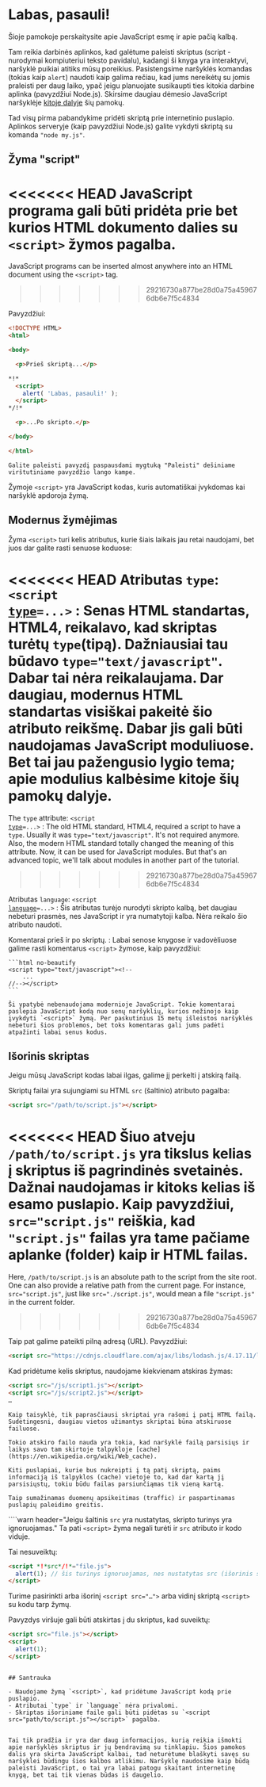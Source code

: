 # Labas, pasauli!

Šioje pamokoje perskaitysite apie JavaScript esmę ir apie pačią kalbą.

Tam reikia darbinės aplinkos, kad galėtume paleisti skriptus (script - nurodymai kompiuteriui teksto pavidalu), kadangi ši knyga yra interaktyvi, naršyklė puikiai atitiks mūsų poreikius. Pasistengsime naršyklės komandas (tokias kaip `alert`) naudoti kaip galima rečiau, kad jums nereikėtų su jomis praleisti per daug laiko, ypač jeigu planuojate susikaupti ties kitokia darbine aplinka (pavyzdžiui Node.js). Skirsime daugiau dėmesio JavaScript naršyklėje [kitoje dalyje](/ui) šių pamokų.

Tad visų pirma pabandykime pridėti skriptą prie internetinio puslapio. Aplinkos serveryje (kaip pavyzdžiui Node.js) galite vykdyti skriptą su komanda `"node my.js"`.


## Žyma "script"

<<<<<<< HEAD
JavaScript programa gali būti pridėta prie bet kurios HTML dokumento dalies su `<script>` žymos pagalba.
=======
JavaScript programs can be inserted almost anywhere into an HTML document using the `<script>` tag.
>>>>>>> 29216730a877be28d0a75a459676db6e7f5c4834

Pavyzdžiui:

```html run height=100
<!DOCTYPE HTML>
<html>

<body>

  <p>Prieš skriptą...</p>

*!*
  <script>
    alert( 'Labas, pasauli!' );
  </script>
*/!*

  <p>...Po skripto.</p>

</body>

</html>
```

```online
Galite paleisti pavyzdį paspausdami mygtuką "Paleisti" dešiniame virštutiniame pavyzdžio lango kampe.
```

Žymoje `<script>` yra JavaScript kodas, kuris automatiškai įvykdomas kai naršyklė apdoroja žymą.


## Modernus žymėjimas

Žyma `<script>` turi kelis atributus, kurie šiais laikais jau retai naudojami, bet juos dar galite rasti senuose koduose:

<<<<<<< HEAD
Atributas `type`: <code>&lt;script <u>type</u>=...&gt;</code>
: Senas HTML standartas, HTML4, reikalavo, kad skriptas turėtų `type`(tipą). Dažniausiai tau būdavo `type="text/javascript"`. Dabar tai nėra reikalaujama. Dar daugiau, modernus HTML standartas visiškai pakeitė šio atributo reikšmę. Dabar jis gali būti naudojamas JavaScript moduliuose. Bet tai jau pažengusio lygio tema; apie modulius kalbėsime kitoje šių pamokų dalyje.
=======
The `type` attribute: <code>&lt;script <u>type</u>=...&gt;</code>
: The old HTML standard, HTML4, required a script to have a `type`. Usually it was `type="text/javascript"`. It's not required anymore. Also, the modern HTML standard totally changed the meaning of this attribute. Now, it can be used for JavaScript modules. But that's an advanced topic, we'll talk about modules in another part of the tutorial.
>>>>>>> 29216730a877be28d0a75a459676db6e7f5c4834

Atributas `language`: <code>&lt;script <u>language</u>=...&gt;</code>
: Šis atributas turėjo nurodyti skripto kalbą, bet daugiau nebeturi prasmės, nes JavaScript ir yra numatytoji kalba. Nėra reikalo šio atributo naudoti.

Komentarai prieš ir po skriptų.
: Labai senose knygose ir vadovėliuose galime rasti komentarus `<script>` žymose, kaip pavyzdžiui:

    ```html no-beautify
    <script type="text/javascript"><!--
        ...
    //--></script>
    ```

    Ši ypatybė nebenaudojama modernioje JavaScript. Tokie komentarai paslepia JavaScript kodą nuo senų naršyklių, kurios nežinojo kaip įvykdyti `<script>` žymą. Per paskutinius 15 metų išleistos naršyklės nebeturi šios problemos, bet toks komentaras gali jums padėti atpažinti labai senus kodus.


## Išorinis skriptas

Jeigu mūsų JavaScript kodas labai ilgas, galime jį perkelti į atskirą failą.

Skriptų failai yra sujungiami su HTML `src` (šaltinio) atributo pagalba:

```html
<script src="/path/to/script.js"></script>
```

<<<<<<< HEAD
Šiuo atveju `/path/to/script.js` yra tikslus kelias į skriptus iš pagrindinės svetainės. Dažnai naudojamas ir kitoks kelias iš esamo puslapio. Kaip pavyzdžiui, `src="script.js"` reiškia, kad `"script.js"` failas yra tame pačiame aplanke (folder) kaip ir HTML failas.
=======
Here, `/path/to/script.js` is an absolute path to the script from the site root. One can also provide a relative path from the current page. For instance, `src="script.js"`, just like `src="./script.js"`, would mean a file `"script.js"` in the current folder.
>>>>>>> 29216730a877be28d0a75a459676db6e7f5c4834

Taip pat galime pateikti pilną adresą (URL). Pavyzdžiui:

```html
<script src="https://cdnjs.cloudflare.com/ajax/libs/lodash.js/4.17.11/lodash.js"></script>
```

Kad pridėtume kelis skriptus, naudojame kiekvienam atskiras žymas:

```html
<script src="/js/script1.js"></script>
<script src="/js/script2.js"></script>
…
```

```smart
Kaip taisyklė, tik paprasčiausi skriptai yra rašomi į patį HTML failą. Sudėtingesni, daugiau vietos užimantys skriptai būna atskiruose failuose.

Tokio atskiro failo nauda yra tokia, kad naršyklė failą parsisiųs ir laikys savo tam skirtoje talpykloje [cache](https://en.wikipedia.org/wiki/Web_cache).

Kiti puslapiai, kurie bus nukreipti į tą patį skriptą, paims informaciją iš talpyklos (cache) vietoje to, kad dar kartą jį parsisiųstų, tokiu būdu failas parsiunčiąmas tik vieną kartą.

Taip sumažinamas duomenų apsikeitimas (traffic) ir paspartinamas puslapių paleidimo greitis.
```

````warn header="Jeigu šaltinis `src` yra nustatytas, skripto turinys yra ignoruojamas."
Ta pati `<script>` žyma negali turėti ir `src` atributo ir kodo viduje.

Tai nesuveiktų:

```html
<script *!*src*/!*="file.js">
  alert(1); // šis turinys ignoruojamas, nes nustatytas src (išorinis šaltinis)
</script>
```

Turime pasirinkti arba išorinį `<script src="…">` arba vidinį skriptą `<script>` su kodu tarp žymų.

Pavyzdys viršuje gali būti atskirtas į du skriptus, kad suveiktų:

```html
<script src="file.js"></script>
<script>
  alert(1);
</script>
```
````

## Santrauka

- Naudojame žymą `<script>`, kad pridėtume JavaScript kodą prie puslapio.
- Atributai `type` ir `language` nėra privalomi.
- Skriptas išoriniame faile gali būti pidėtas su `<script src="path/to/script.js"></script>` pagalba.


Tai tik pradžia ir yra dar daug informacijos, kurią reikia išmokti apie naršyklės skriptus ir jų bendravimą su tinklapiu. Šios pamokos dalis yra skirta JavaScript kalbai, tad neturėtume blaškyti savęs su naršyklei būdingu šios kalbos atlikimu. Naršyklę naudosime kaip būdą paleisti JavaScript, o tai yra labai patogu skaitant internetinę knygą, bet tai tik vienas būdas iš daugelio.
